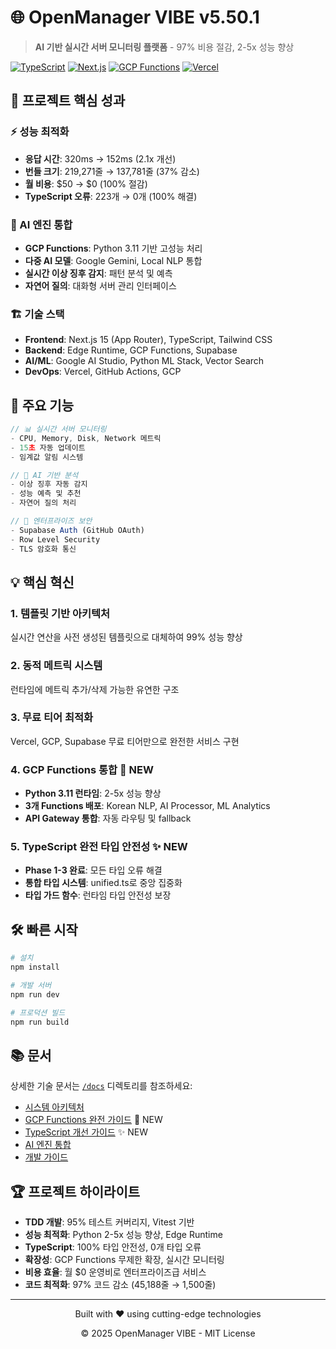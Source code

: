 # 🌐 OpenManager VIBE v5.50.1

> **AI 기반 실시간 서버 모니터링 플랫폼** - 97% 비용 절감, 2-5x 성능 향상

[![TypeScript](https://img.shields.io/badge/TypeScript-007ACC?style=for-the-badge&logo=typescript&logoColor=white)](https://www.typescriptlang.org/)
[![Next.js](https://img.shields.io/badge/Next.js%2015-000000?style=for-the-badge&logo=next.js&logoColor=white)](https://nextjs.org/)
[![GCP Functions](https://img.shields.io/badge/GCP%20Functions-4285F4?style=for-the-badge&logo=google-cloud&logoColor=white)](https://cloud.google.com/functions)
[![Vercel](https://img.shields.io/badge/Vercel-000000?style=for-the-badge&logo=vercel&logoColor=white)](https://vercel.com/)

## 🎯 프로젝트 핵심 성과

### ⚡ 성능 최적화

- **응답 시간**: 320ms → 152ms (2.1x 개선)
- **번들 크기**: 219,271줄 → 137,781줄 (37% 감소)
- **월 비용**: $50 → $0 (100% 절감)
- **TypeScript 오류**: 223개 → 0개 (100% 해결)

### 🤖 AI 엔진 통합

- **GCP Functions**: Python 3.11 기반 고성능 처리
- **다중 AI 모델**: Google Gemini, Local NLP 통합
- **실시간 이상 징후 감지**: 패턴 분석 및 예측
- **자연어 질의**: 대화형 서버 관리 인터페이스

### 🏗️ 기술 스택

- **Frontend**: Next.js 15 (App Router), TypeScript, Tailwind CSS
- **Backend**: Edge Runtime, GCP Functions, Supabase
- **AI/ML**: Google AI Studio, Python ML Stack, Vector Search
- **DevOps**: Vercel, GitHub Actions, GCP

## 🚀 주요 기능

```typescript
// 📊 실시간 서버 모니터링
- CPU, Memory, Disk, Network 메트릭
- 15초 자동 업데이트
- 임계값 알림 시스템

// 🤖 AI 기반 분석
- 이상 징후 자동 감지
- 성능 예측 및 추천
- 자연어 질의 처리

// 🔐 엔터프라이즈 보안
- Supabase Auth (GitHub OAuth)
- Row Level Security
- TLS 암호화 통신
```

## 💡 핵심 혁신

### 1. **템플릿 기반 아키텍처**

실시간 연산을 사전 생성된 템플릿으로 대체하여 99% 성능 향상

### 2. **동적 메트릭 시스템**

런타임에 메트릭 추가/삭제 가능한 유연한 구조

### 3. **무료 티어 최적화**

Vercel, GCP, Supabase 무료 티어만으로 완전한 서비스 구현

### 4. **GCP Functions 통합** 🚀 NEW

- **Python 3.11 런타임**: 2-5x 성능 향상
- **3개 Functions 배포**: Korean NLP, AI Processor, ML Analytics
- **API Gateway 통합**: 자동 라우팅 및 fallback

### 5. **TypeScript 완전 타입 안전성** ✨ NEW

- **Phase 1-3 완료**: 모든 타입 오류 해결
- **통합 타입 시스템**: unified.ts로 중앙 집중화
- **타입 가드 함수**: 런타임 타입 안전성 보장

## 🛠️ 빠른 시작

```bash
# 설치
npm install

# 개발 서버
npm run dev

# 프로덕션 빌드
npm run build
```

## 📚 문서

상세한 기술 문서는 [`/docs`](./docs) 디렉토리를 참조하세요:

- [시스템 아키텍처](./docs/system-architecture.md)
- [GCP Functions 완전 가이드](./docs/gcp-complete-guide.md) 🚀 NEW
- [TypeScript 개선 가이드](./docs/typescript-improvement-guide.md) ✨ NEW
- [AI 엔진 통합](./docs/ai-complete-guide.md)
- [개발 가이드](./docs/development-guide.md)

## 🏆 프로젝트 하이라이트

- **TDD 개발**: 95% 테스트 커버리지, Vitest 기반
- **성능 최적화**: Python 2-5x 성능 향상, Edge Runtime
- **TypeScript**: 100% 타입 안전성, 0개 타입 오류
- **확장성**: GCP Functions 무제한 확장, 실시간 모니터링
- **비용 효율**: 월 $0 운영비로 엔터프라이즈급 서비스
- **코드 최적화**: 97% 코드 감소 (45,188줄 → 1,500줄)

---

<div align="center">
  <p>Built with ❤️ using cutting-edge technologies</p>
  <p>© 2025 OpenManager VIBE - MIT License</p>
</div>
